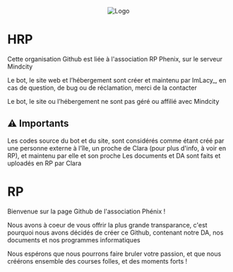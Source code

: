 <p align="center"><img src="https://phenix.mindcity-rp.fr/storage/img/GlobalFull.png" alt="Logo"></p>

# HRP
Cette organisation Github est liée à l'association RP Phenix, sur le serveur Mindcity

Le bot, le site web et l’hébergement sont créer et maintenu par ImLacy_, en cas de question, de bug ou de réclamation, merci de la contacter

Le bot, le site ou l’hébergement ne sont pas géré ou affilié avec Mindcity

## ⚠️ Importants
Les codes source du bot et du site, sont considérés comme étant créé par une personne externe à l'île, un proche de Clara (pour plus d'info, à voir en RP), et maintenu par elle et son proche
Les documents et DA sont faits et uploadés en RP par Clara

# RP
Bienvenue sur la page Github de l'association Phénix ! 

Nous avons à coeur de vous offrir la plus grande transparance, c'est pourquoi nous avons décidés de créer ce Github, contenant notre DA, nos documents et nos programmes informatiques

Nous espérons que nous pourrons faire bruler votre passion, et que nous créérons ensemble des courses folles, et des moments forts ! 
